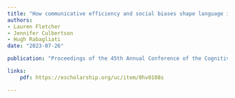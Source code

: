```yaml
---
title: "How communicative efficiency and social biases shape language in autistic and allistic learners"
authors:
- Lauren Fletcher
- Jennifer Culbertson
- Hugh Rabagliati
date: "2023-07-26"

publication: "Proceedings of the 45th Annual Conference of the Cognitive Science Society"

links:
    pdf: https://escholarship.org/uc/item/0hv0108s

---
```

